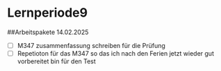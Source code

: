 # Lernperiode9


##Arbeitspakete 14.02.2025

- [ ] M347 zusammenfassung schreiben für die Prüfung
- [ ] Repetioton für das M347 so das ich nach den Ferien jetzt wieder gut vorbereitet bin für den Test 
